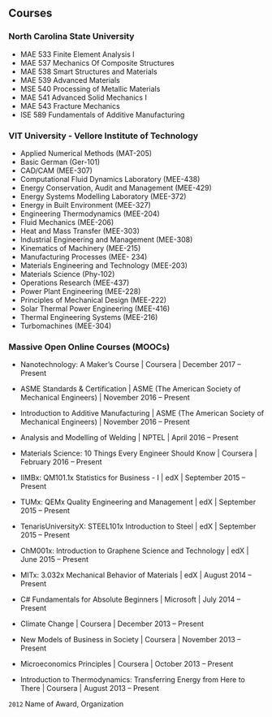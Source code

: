 <!---
No Title
-->

## Courses

### North Carolina State University 

* MAE 533 Finite Element Analysis I
* MAE 537 Mechanics Of Composite Structures
* MAE 538 Smart Structures and Materials
* MAE 539 Advanced Materials
* MSE 540 Processing of Metallic Materials
* MAE 541 Advanced Solid Mechanics I
* MAE 543 Fracture Mechanics
* ISE 589 Fundamentals of Additive Manufacturing

### VIT University - Vellore Institute of Technology

* Applied Numerical Methods (MAT-205)
* Basic German (Ger-101)
* CAD/CAM (MEE-307)
* Computational Fluid Dynamics Laboratory (MEE-438)
* Energy Conservation, Audit and Management (MEE-429)
* Energy Systems Modelling Laboratory (MEE-372)
* Energy in Built Environment (MEE-327)
* Engineering Thermodynamics (MEE-204)
* Fluid Mechanics (MEE-206)
* Heat and Mass Transfer (MEE-303)
* Industrial Engineering and Management (MEE-308)
* Kinematics of Machinery (MEE-215)
* Manufacturing Processes (MEE- 234)
* Materials Engineering and Technology (MEE-203)
* Materials Science (Phy-102)
* Operations Research (MEE-437)
* Power Plant Engineering (MEE-228)
* Principles of Mechanical Design (MEE-222)
* Solar Thermal Power Engineering (MEE-416)
* Thermal Engineering Systems (MEE-216)
* Turbomachines (MEE-304)

### Massive Open Online Courses (MOOCs)

* Nanotechnology: A Maker’s Course
| Coursera
| December 2017 – Present
* ASME Standards & Certification 
| ASME (The American Society of Mechanical Engineers)
| November 2016 – Present

* Introduction to Additive Manufacturing 
| ASME (The American Society of Mechanical Engineers) 
| November 2016 – Present

* Analysis and Modelling of Welding 
| NPTEL 
| April 2016 – Present

* Materials Science: 10 Things Every Engineer Should Know 
| Coursera
| February 2016 – Present

* IIMBx: QM101.1x Statistics for Business - I 
| edX 
| September 2015 – Present

* TUMx: QEMx Quality Engineering and Management 
| edX 
| September 2015 – Present

* TenarisUniversityX: STEEL101x Introduction to Steel 
| edX 
| September 2015 – Present

* ChM001x: Introduction to Graphene Science and Technology 
| edX 
| June 2015 – Present

* MITx: 3.032x Mechanical Behavior of Materials 
| edX 
| August 2014 – Present

* C# Fundamentals for Absolute Beginners 
| Microsoft 
| July 2014 – Present

* Climate Change 
| Coursera 
| December 2013 – Present

* New Models of Business in Society 
| Coursera 
| November 2013 – Present

* Microeconomics Principles 
| Coursera 
| October 2013 – Present

* Introduction to Thermodynamics: Transferring Energy from Here to There 
| Coursera 
| August 2013 – Present


`2012`
Name of Award, Organization 
